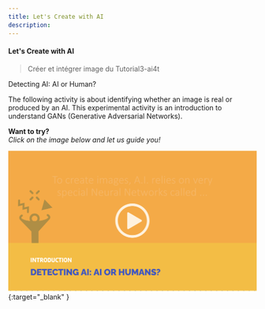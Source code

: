 ```yaml
---
title: Let's Create with AI
description:
---
```

#### Let's Create with AI

>Créer et intégrer image du Tutorial3-ai4t

Detecting AI: AI or Human?

The following activity is about identifying whether an image is real or produced by an AI. This experimental activity is an introduction to understand GANs (Generative Adversarial Networks).

**Want to try?**  
_Click on the image below and let us guide you!_

[![Tutorial3: AI or Human?](../Images/IA-M.3.2.1.png)](https://pixees.fr/classcodeiai/app/tuto3-ai4t?lang=en){:target="_blank" }
